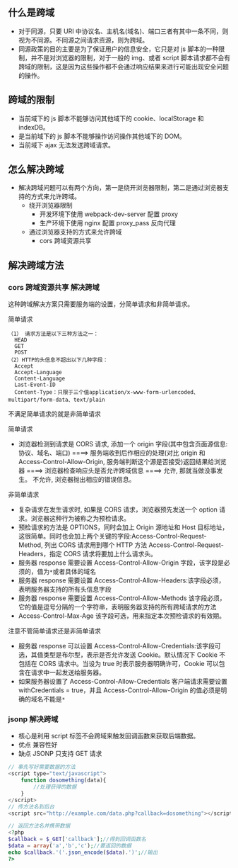 ## 什么是跨域

- 对于同源，只要 URI 中协议名、主机名(域名)、端口三者有其中一条不同，则视为不同源。不同源之间请求资源，则为跨域。
- 同源政策的目的主要是为了保证用户的信息安全，它只是对 js 脚本的一种限制，并不是对浏览器的限制，对于一般的 img、或者 script 脚本请求都不会有跨域的限制，这是因为这些操作都不会通过响应结果来进行可能出现安全问题的操作。

## 跨域的限制

- 当前域下的 js 脚本不能够访问其他域下的 cookie、localStorage 和 indexDB。
- 是当前域下的 js 脚本不能够操作访问操作其他域下的 DOM。
- 当前域下 ajax 无法发送跨域请求。

## 怎么解决跨域

- 解决跨域问题可以有两个方向，第一是绕开浏览器限制，第二是通过浏览器支持的方式来允许跨域。
  - 绕开浏览器限制
    - 开发环境下使用 webpack-dev-server 配置 proxy
    - 生产环境下使用 nginx 配置 proxy_pass 反向代理
  - 通过浏览器支持的方式来允许跨域
    - cors 跨域资源共享

## 解决跨域方法

### cors 跨域资源共享 解决跨域

这种跨域解决方案只需要服务端的设置，分简单请求和非简单请求。

简单请求

```
（1） 请求方法是以下三种方法之一：
  HEAD
  GET
  POST
（2）HTTP的头信息不超出以下几种字段：
  Accept
  Accept-Language
  Content-Language
  Last-Event-ID
  Content-Type：只限于三个值application/x-www-form-urlencoded、multipart/form-data、text/plain
```

不满足简单请求的就是非简单请求

简单请求

- 浏览器检测到请求是 CORS 请求, 添加一个 origin 字段(其中包含页面源信息: 协议、域名、端口) ====> 服务端收到后作相应的处理(对比 origin 和 Access-Control-Allow-Origin, 服务端判断这个源是否接受)返回结果给浏览器 ====> 浏览器检查响应头是否允许跨域信息 ====> 允许, 那就当做没事发生。 不允许, 浏览器抛出相应的错误信息。

非简单请求

- 复杂请求在发生请求时, 如果是 CORS 请求，浏览器预先发送一个 option 请求。浏览器这种行为被称之为预检请求。
- 预检请求的方法是 OPTIONS，同时会加上 Origin 源地址和 Host 目标地址，这很简单。同时也会加上两个关键的字段:Access-Control-Request-Method, 列出 CORS 请求用到哪个 HTTP 方法 Access-Control-Request-Headers，指定 CORS 请求将要加上什么请求头。
- 服务器 response 需要设置 Access-Control-Allow-Origin 字段，该字段是必须的，值为`*`或者具体的域名
- 服务器 response 需要设置 Access-Control-Allow-Headers:该字段必须，表明服务器支持的所有头信息字段
- 服务器 response 需要设置 Access-Control-Allow-Methods 该字段必须，它的值是逗号分隔的一个字符串，表明服务器支持的所有跨域请求的方法
- Access-Control-Max-Age 该字段可选，用来指定本次预检请求的有效期。

注意不管简单请求还是非简单请求

- 服务器 response 可以设置 Access-Control-Allow-Credentials:该字段可选，其值类型是布尔型，表示是否允许发送 Cookie。默认情况下 Cookie 不包括在 CORS 请求中。当设为 true 时表示服务器明确许可，Cookie 可以包含在请求中一起发送给服务器。
- 如果服务器设置了 Access-Control-Allow-Credentials 客户端请求需要设置 withCredentials = true，并且 Access-Control-Allow-Origin 的值必须是明确的域名不能是`*`

### jsonp 解决跨域

- 核心是利用 script 标签不会跨域来触发回调函数来获取后端数据。
- 优点 兼容性好
- 缺点 JSONP 只支持 GET 请求

```js
// 事先写好需要数据的方法
<script type="text/javascript">
    function dosomething(data){
        //处理获得的数据
    }
</script>
// 传方法名到后台
<script src="http://example.com/data.php?callback=dosomething"></script>
```

```php
// 返回方法名并携带数据
<?php
$callback = $_GET['callback'];//得到回调函数名
$data = array('a','b','c');//要返回的数据
echo $callback.'('.json_encode($data).')';//输出
?>
```
